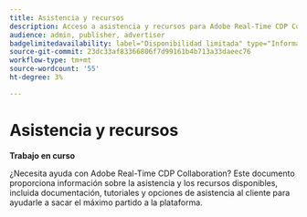 ```yaml
---
title: Asistencia y recursos
description: Acceso a asistencia y recursos para Adobe Real-Time CDP Collaboration
audience: admin, publisher, advertiser
badgelimitedavailability: label="Disponibilidad limitada" type="Informative" url="https://helpx.adobe.com/es/legal/product-descriptions/real-time-customer-data-platform-collaboration.html newtab=true"
source-git-commit: 23dc33af83366806f7d99161b4b713a33daeec76
workflow-type: tm+mt
source-wordcount: '55'
ht-degree: 3%

---
```



# Asistencia y recursos

**Trabajo en curso**

¿Necesita ayuda con Adobe Real-Time CDP Collaboration? Este documento proporciona información sobre la asistencia y los recursos disponibles, incluida documentación, tutoriales y opciones de asistencia al cliente para ayudarle a sacar el máximo partido a la plataforma.
